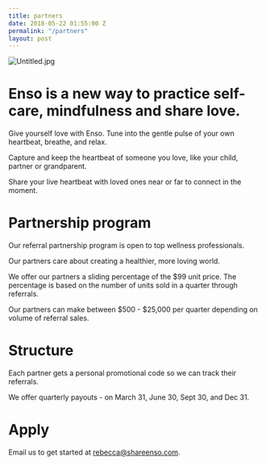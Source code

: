 ```yaml
---
title: partners
date: 2018-05-22 01:55:00 Z
permalink: "/partners"
layout: post
---
```


![Untitled.jpg](/uploads/Untitled.jpg)

# Enso is a new way to practice self-care, mindfulness and share love.

Give yourself love with Enso. Tune into the gentle pulse of your own heartbeat, breathe, and relax. 

Capture and keep the heartbeat of someone you love, like your child, partner or grandparent.

Share your live heartbeat with loved ones near or far to connect in the moment. 

# Partnership program

Our referral partnership program is open to top wellness professionals.

Our partners care about creating a healthier, more loving world. 

We offer our partners a sliding percentage of the $99 unit price. The percentage is based on the number of units sold in a quarter through referrals. 

Our partners can make between $500 - $25,000 per quarter depending on volume of referral sales. 

# Structure

Each partner gets a personal promotional code so we can track their referrals. 

We offer quarterly payouts - on March 31, June 30, Sept 30, and Dec 31.


# Apply

Email us to get started at [rebecca@shareenso.com](mailto:rebecca@shareenso.com).



